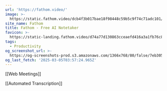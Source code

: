 ```yaml
---
url: 'https://fathom.video/'
image: >-
  https://static.fathom.video/dcb4f3b017bae18f98448c59b5c9f74c71adc101/images/get_fathom_free.png
site_name: Fathom
title: Fathom - Free AI Notetaker
favicon: >-
  https://static-landing.fathom.video/d74a77d130863cceaefd416a3a1fb76c82bfea9b/img/favicon.svg
tags:
  - Productivity
og_screenshot_url: >-
  https://og-screenshots-prod.s3.amazonaws.com/1366x768/80/false/7eb305af3419f8eb5377a820f914037f7768318353ce6786f51310054f6097d0.jpeg
og_last_fetch: '2025-03-05T03:57:24.965Z'
---
```


[[Web Meetings]] 

[[Automated Transcription]]


